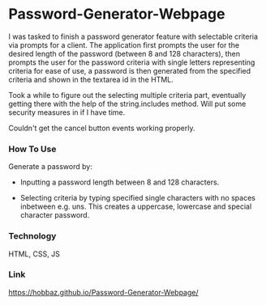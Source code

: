 # Password-Generator-Webpage

I was tasked to finish a password generator feature with selectable criteria via prompts for a client. The application first prompts the user for the desired length of the password (between 8 and 128 characters), then prompts the user for the password criteria with single letters representing criteria for ease of use, a password is then generated from the specified criteria and shown in the textarea id in the HTML.

Took a while to figure out the selecting multiple criteria part, eventually getting there with the help of the string.includes method. Will put some security measures in if I have time.

Couldn't get the cancel button events working properly.

### How To Use
Generate a password by:

- Inputting a password length between 8 and 128 characters.

- Selecting criteria by typing specified single characters with no spaces inbetween e.g. uns. This creates a uppercase, lowercase and special character password.

### Technology
HTML, CSS, JS

### Link
https://hobbaz.github.io/Password-Generator-Webpage/
